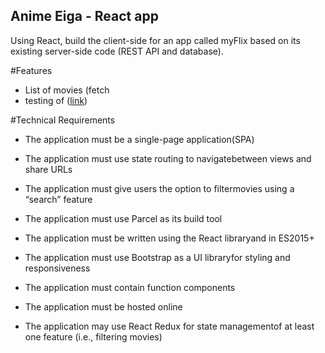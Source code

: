 ## Anime Eiga - React app

Using React, build the client-side for an app called myFlix based on its existing server-side code (REST API and database).

#Features

- List of movies (fetch
- testing of ([link](https://theawin.github.io/portfolio-website/))

#Technical Requirements

- The application must be a single-page application(SPA) 
* The application must use state routing to navigatebetween views and share URLs 
+ The application must give users the option to filtermovies using a “search” feature 
- The application must use Parcel as its build tool 
* The application must be written using the React libraryand in ES2015+ 
+ The application must use Bootstrap as a UI libraryfor styling and responsiveness 
- The application must contain function components 
* The application must be hosted online 
+ The application may use React Redux for state managementof at least one feature (i.e., filtering movies)

